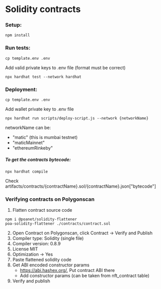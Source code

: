
# Solidity contracts

### Setup:
```
npm install
```

### Run tests:
```
cp template.env .env
```
Add valid private keys to .env file (format must be correct)
```
npx hardhat test --network hardhat
```

### Deployment:
```
cp template.env .env
```
Add wallet private key to .env file 
```
npx hardhat run scripts/deploy-script.js --network {networkName}
```
networkName can be:
- "matic" (this is mumbai testnet)
- "maticMainnet" 
- "ethereumRinkeby"

##### To get the contracts bytecode:
```
npx hardhat compile
```
Check artifacts/contracts/{contractName}.sol/{contractName}.json["bytecode"]


### Verifying contracts on Polygonscan

1) Flatten contract source code
```
npm i @poanet/solidity-flattener
poa-solidity-flattener ./contracts/contract.sol
```
2) Open Contract on Polygonscan, click Contract -> Verify and Publish
3) Compiler type: Solidity (single file)
4) Compiler version: 0.8.9
5) License MIT
6) Optimization -> Yes
7) Paste flattened solidity code
8) Get ABI encoded constructor params
    - https://abi.hashex.org/, Put contract ABI there
    - Add constructor params (can be taken from nft_contract table)
9) Verify and publish    

